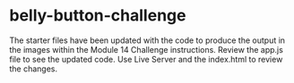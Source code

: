 # belly-button-challenge

The starter files have been updated with the code to produce the output in the images within the Module 14 Challenge instructions. Review the app.js file to see the updated code. Use Live Server and the index.html to review the changes.